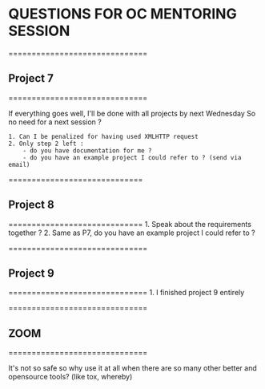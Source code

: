 # QUESTIONS FOR OC MENTORING SESSION 

==============================
## Project 7
==============================

If everything goes well, I'll be done with all projects by next Wednesday
So no need for a next session ?

	1. Can I be penalized for having used XMLHTTP request
	2. Only step 2 left :
		- do you have documentation for me ?
		- do you have an example project I could refer to ? (send via email)

=============================
## Project 8
=============================
	1. Speak about the requirements together ?
	2. Same as P7, do you have an example project I could refer to ?

==============================
## Project 9
==============================
	1. I finished project 9 entirely

==============================
## ZOOM
==============================

It's not so safe so why use it at all when there are 
so many other better and opensource tools? (like tox, whereby)
